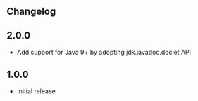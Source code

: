 ## Changelog

## 2.0.0
- Add support for Java 9+ by adopting jdk.javadoc.doclet API

## 1.0.0
- Initial release